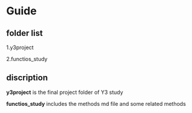 # Guide
## folder list
1.y3project 

2.functios_study 
## discription
**y3project** is the final project folder of Y3 study

**functios_study** includes the methods md file and some related methods
